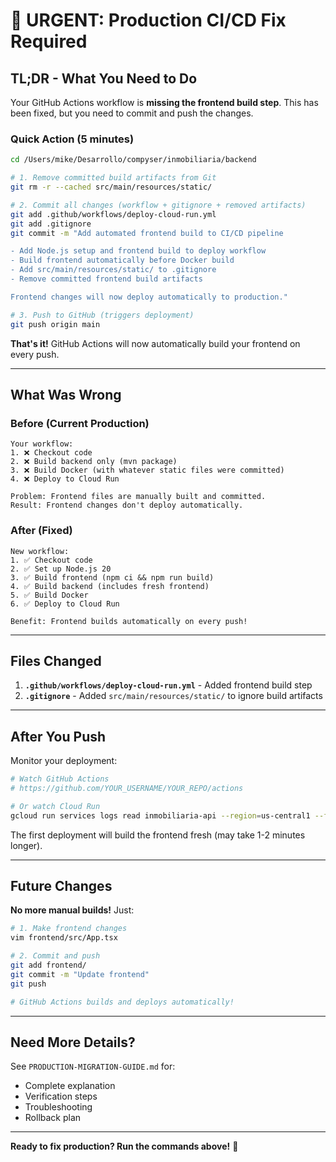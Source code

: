 # 🚨 URGENT: Production CI/CD Fix Required

## TL;DR - What You Need to Do

Your GitHub Actions workflow is **missing the frontend build step**. This has been fixed, but you need to commit and push the changes.

### Quick Action (5 minutes)

```bash
cd /Users/mike/Desarrollo/compyser/inmobiliaria/backend

# 1. Remove committed build artifacts from Git
git rm -r --cached src/main/resources/static/

# 2. Commit all changes (workflow + gitignore + removed artifacts)
git add .github/workflows/deploy-cloud-run.yml
git add .gitignore
git commit -m "Add automated frontend build to CI/CD pipeline

- Add Node.js setup and frontend build to deploy workflow
- Build frontend automatically before Docker build
- Add src/main/resources/static/ to .gitignore
- Remove committed frontend build artifacts

Frontend changes will now deploy automatically to production."

# 3. Push to GitHub (triggers deployment)
git push origin main
```

**That's it!** GitHub Actions will now automatically build your frontend on every push.

---

## What Was Wrong

### Before (Current Production)
```
Your workflow:
1. ❌ Checkout code
2. ❌ Build backend only (mvn package)
3. ❌ Build Docker (with whatever static files were committed)
4. ❌ Deploy to Cloud Run

Problem: Frontend files are manually built and committed.
Result: Frontend changes don't deploy automatically.
```

### After (Fixed)
```
New workflow:
1. ✅ Checkout code
2. ✅ Set up Node.js 20
3. ✅ Build frontend (npm ci && npm run build)
4. ✅ Build backend (includes fresh frontend)
5. ✅ Build Docker
6. ✅ Deploy to Cloud Run

Benefit: Frontend builds automatically on every push!
```

---

## Files Changed

1. **`.github/workflows/deploy-cloud-run.yml`** - Added frontend build step
2. **`.gitignore`** - Added `src/main/resources/static/` to ignore build artifacts

---

## After You Push

Monitor your deployment:

```bash
# Watch GitHub Actions
# https://github.com/YOUR_USERNAME/YOUR_REPO/actions

# Or watch Cloud Run
gcloud run services logs read inmobiliaria-api --region=us-central1 --follow
```

The first deployment will build the frontend fresh (may take 1-2 minutes longer).

---

## Future Changes

**No more manual builds!** Just:

```bash
# 1. Make frontend changes
vim frontend/src/App.tsx

# 2. Commit and push
git add frontend/
git commit -m "Update frontend"
git push

# GitHub Actions builds and deploys automatically!
```

---

## Need More Details?

See `PRODUCTION-MIGRATION-GUIDE.md` for:
- Complete explanation
- Verification steps
- Troubleshooting
- Rollback plan

---

**Ready to fix production? Run the commands above!** 🚀
